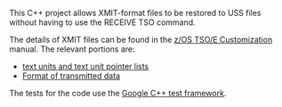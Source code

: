 This C++ project allows XMIT-format files to be restored to USS files without having
to use the RECEIVE TSO command. 

The details of XMIT files can be found in the [z/OS TSO/E Customization](https://www.ibm.com/support/knowledgecenter/SSLTBW_2.1.0/com.ibm.zos.v2r1.ikjb400/toc.htm) manual. The relevant portions are:

* [text units and text unit pointer lists](https://www.ibm.com/support/knowledgecenter/en/SSLTBW_2.1.0/com.ibm.zos.v2r1.ikjb400/tupls.htm)
* [Format of transmitted data](https://www.ibm.com/support/knowledgecenter/en/SSLTBW_2.1.0/com.ibm.zos.v2r1.ikjb400/tmdf.htm)

The tests for the code use the [Google C++ test framework](https://github.com/google/googletest/blob/master/googletest/docs/Primer.md).